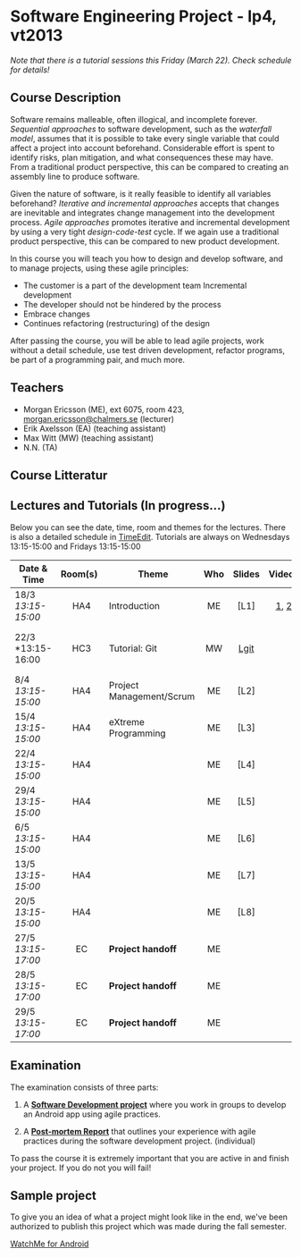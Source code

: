 # Software Engineering Project - lp4, vt2013

*Note that there is a tutorial sessions this Friday (March 22). Check schedule for details!*

## Course Description
Software remains malleable, often illogical, and incomplete forever. *Sequential approaches* to software development, such as the *waterfall model*, assumes that it is possible to take every single variable that could affect a project into account beforehand. Considerable effort is spent to identify risks, plan mitigation, and what consequences these may have. From a traditional product perspective, this can be compared to creating an assembly line to produce software.

Given the nature of software, is it really feasible to identify all variables beforehand? *Iterative and incremental approaches* accepts that changes are inevitable and integrates change management into the development process. *Agile approaches* promotes iterative and incremental development by using a very tight *design-code-test* cycle. If we again use a traditional product perspective, this can be compared to new product development.

In this course you will teach you how to design and develop software, and to manage projects, using these agile principles:

- The customer is a part of the development team Incremental development 
- The developer should not be hindered by the process 
- Embrace changes 
- Continues refactoring (restructuring) of the design
 
After passing the course, you will be able to lead agile projects, work without a detail schedule, use test driven development, refactor programs, be part of a programming pair, and much more. 

## Teachers

- Morgan Ericsson (ME), ext 6075, room 423, morgan.ericsson@chalmers.se (lecturer)
- Erik Axelsson (EA) (teaching assistant)
- Max Witt (MW) (teaching assistant)
- N.N. (TA)

## Course Litteratur

## Lectures and Tutorials (In progress…)

Below you can see the date, time, room and themes for the lectures. There is also a detailed schedule in [TimeEdit]. Tutorials are always on Wednesdays 13:15-15:00 and Fridays 13:15-15:00

| Date & Time | Room(s) | Theme |Who | Slides | Videos | Readings | 
|  ------	| :----:	| ------	| :------: |  :------: |:------: | :------ |  
| 18/3 *13:15-15:00* | HA4 | Introduction | ME | [L1] | [1][V11], [2][V12]| TBA |
| 22/3 *13:15-16:00 | HC3 | Tutorial: Git | MW | [Lgit][P1] | | [Git][GITBOOK], Read presenter notes in the slides | 
| 8/4 *13:15-15:00* | HA4 | Project Management/Scrum | ME | [L2] | | |  
| 15/4 *13:15-15:00* | HA4 | eXtreme Programming | ME | [L3] | |  |  
| 22/4 *13:15-15:00* | HA4 | | ME | [L4] | | |  
| 29/4 *13:15-15:00* | HA4 | | ME | [L5] | | |  
| 6/5 *13:15-15:00* | HA4 | | ME | [L6] | | |  
| 13/5 *13:15-15:00* | HA4 | | ME | [L7] |  |  |  
| 20/5 *13:15-15:00* | HA4 | | ME | [L8] |  |  |  
| 27/5 *13:15-17:00* | EC | **Project handoff** | ME | | | |
| 28/5 *13:15-17:00* | EC | **Project handoff** | ME | | | |
| 29/5 *13:15-17:00* | EC | **Project handoff** | ME | | | |
 
[timeedit]: http://web.timeedit.se/chalmers_se/db1/public/r.html?sid=3&h=t&p=0.days%2C20130607.x&objects=201062.182&ox=0&types=0&fe=0
[GITBOOK]: http://git-scm.com/book

[P1]: https://docs.google.com/presentation/d/1UXDaYpTsJ1BcB4YEdr6uFkF2UaJJaNXo7O7yOYr436I/pub?start=false&loop=false&delayms=3000
[V11]: http://svncs.lnu.se/cth/dat255_1_1.mp4
[V12]: http://svncs.lnu.se/cth/dat255_1_2.mp4


## Examination
The examination consists of three parts:

1. A **[Software Development project][SDP]** where you work in groups to develop an Android  app using agile practices.

2. A  **[Post-mortem Report][PMR]** that outlines your experience with agile practices during the software development project. (individual)

To pass the course it is extremely important that you are active in and finish your project. If you do not you will fail!

[PMR]: http://lalala.com
[SDP]: http://lalala.com

## Sample project
To give you an idea of what a project might look like in the end, we've been authorized to publish this project which was made during the fall semester.

[WatchMe for Android][WTCHME]


[WTCHME]: http://github.com/johanbrook/watchme